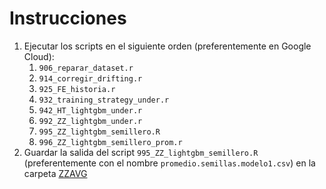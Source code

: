# Instrucciones

1. Ejecutar los scripts en el siguiente orden (preferentemente en Google Cloud):
    1. `906_reparar_dataset.r`
    1. `914_corregir_drifting.r`
    1. `925_FE_historia.r`
    1. `932_training_strategy_under.r`
    1. `942_HT_lightgbm_under.r`
    1. `992_ZZ_lightgbm_under.r`
    1. `995_ZZ_lightgbm_semillero.R`
    1. `996_ZZ_lightgbm_semillero_prom.r`
1. Guardar la salida del script `995_ZZ_lightgbm_semillero.R` (preferentemente con el nombre `promedio.semillas.modelo1.csv`) en la carpeta [ZZAVG](../ZZAVG)
